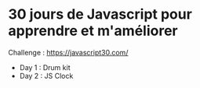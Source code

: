 30 jours de Javascript pour apprendre et m'améliorer
===================
Challenge : https://javascript30.com/

- Day 1 : Drum kit
- Day 2 : JS Clock